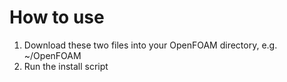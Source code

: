# How to use
1. Download these two files into your OpenFOAM directory, e.g. ~/OpenFOAM
2. Run the install script
